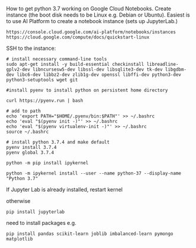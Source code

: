 How to get python 3.7 working on Google Cloud Notebooks. 
Create instance (the boot disk needs to be Linux e.g. Debian or Ubuntu).
Easiest is to use AI Platform to create a notebook instance (sets up JupyterLab.)
```
https://console.cloud.google.com/ai-platform/notebooks/instances
https://cloud.google.com/compute/docs/quickstart-linux
```

SSH to the instance:

```
# install necessary command-line tools
sudo apt-get install -y build-essential checkinstall libreadline-gplv2-dev libncursesw5-dev libssl-dev libsqlite3-dev tk-dev libgdbm-dev libc6-dev libbz2-dev zlib1g-dev openssl libffi-dev python3-dev python3-setuptools wget git

#install pyenv to install python on persistent home directory

curl https://pyenv.run | bash

# add to path
echo 'export PATH="$HOME/.pyenv/bin:$PATH"' >> ~/.bashrc
echo 'eval "$(pyenv init -)"' >> ~/.bashrc
echo 'eval "$(pyenv virtualenv-init -)"' >> ~/.bashrc
source ~/.bashrc

# install python 3.7.4 and make default
pyenv install 3.7.4
pyenv global 3.7.4

python -m pip install ipykernel

python -m ipykernel install --user --name python-37 --display-name "Python 3.7"
```
If Jupyter Lab is already installed, restart kernel

otherwise
```
pip install jupyterlab
```

need to install packages e.g.
```
pip install pandas scikit-learn joblib imbalanced-learn pymongo matplotlib

